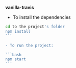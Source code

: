**vanilla-travis**

 - To install the dependencies

 ````bash
 cd to the project's folder
 npm install
 ```

 - To run the project:

 ```bash
 npm start
 ``` 
